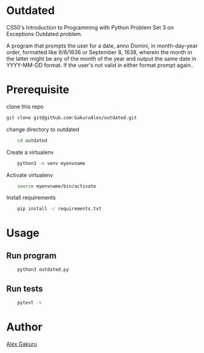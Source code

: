 # Outdated #

CS50's Introduction to Programming with Python Problem Set 3 on Exceptions
Outdated problem.

A program that prompts the user for a date, anno Domini, in month-day-year order, formatted like 9/8/1636 or September 8, 1638, wherein the month in the latter might be any of the month of the year and output the same date in YYYY-MM-DD format. If the user's not valid in either format prompt again..

# Prerequisite #
clone this repo 

```bash
git clone git@github.com:GakuruAlex/outdated.git
```

change directory to outdated

```bash
    cd outdated
```

Create a virtualenv

```bash
    python3 -m venv myenvname
```

Activate virtualenv

```bash
    source myenvname/bin/activate
```

Install requirements

```bash
    pip install -r requirements.txt
```

# Usage #

## Run program ##

```bash
    python3 outdated.py
```

## Run tests ##

```bash
    pytest -v
```


# Author #

[Alex Gakuru](https://github.com/GakuruAlex)